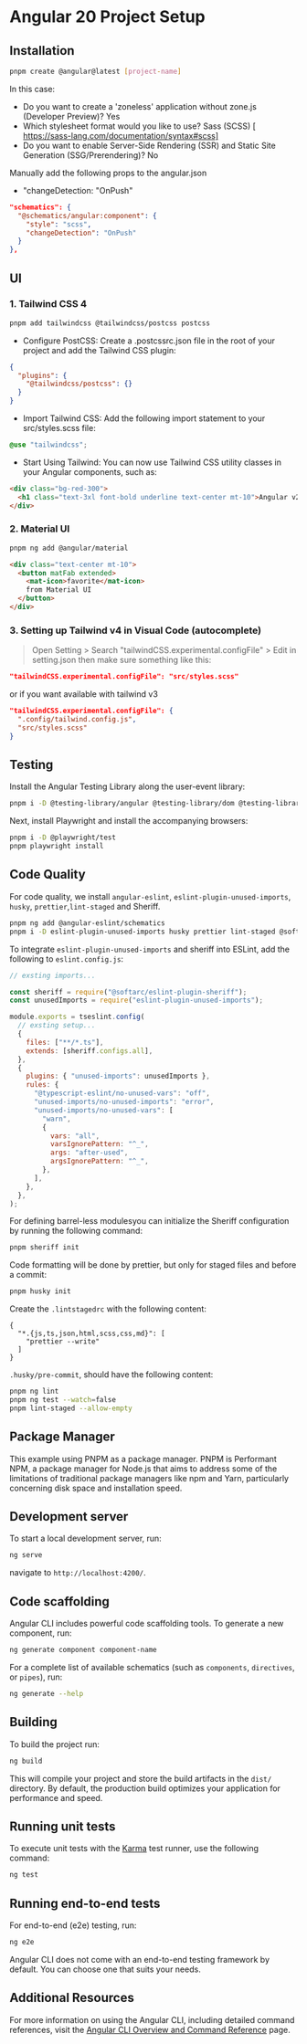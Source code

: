 # Angular 20 Project Setup

## Installation

```sh
pnpm create @angular@latest [project-name]
```

In this case:

- Do you want to create a 'zoneless' application without zone.js (Developer Preview)? Yes
- Which stylesheet format would you like to use? Sass (SCSS) [ https://sass-lang.com/documentation/syntax#scss]
- Do you want to enable Server-Side Rendering (SSR) and Static Site Generation (SSG/Prerendering)? No

Manually add the following props to the angular.json

- "changeDetection: "OnPush"

```json
"schematics": {
  "@schematics/angular:component": {
    "style": "scss",
    "changeDetection": "OnPush"
  }
},
```

## UI

### 1. Tailwind CSS 4

```sh
pnpm add tailwindcss @tailwindcss/postcss postcss
```

- Configure PostCSS: Create a .postcssrc.json file in the root of your project and add the Tailwind CSS plugin:

```json
{
  "plugins": {
    "@tailwindcss/postcss": {}
  }
}
```

- Import Tailwind CSS: Add the following import statement to your src/styles.scss file:

```scss
@use "tailwindcss";
```

- Start Using Tailwind: You can now use Tailwind CSS utility classes in your Angular components, such as:

```html
<div class="bg-red-300">
  <h1 class="text-3xl font-bold underline text-center mt-10">Angular v20 + Tailwind CSS 4</h1>
</div>
```

### 2. Material UI

```sh
pnpm ng add @angular/material
```

```html
<div class="text-center mt-10">
  <button matFab extended>
    <mat-icon>favorite</mat-icon>
    from Material UI
  </button>
</div>
```

### 3. Setting up Tailwind v4 in Visual Code (autocomplete)

> Open Setting > Search "tailwindCSS.experimental.configFile" > Edit in setting.json
> then make sure something like this:

```json
"tailwindCSS.experimental.configFile": "src/styles.scss"
```

or if you want available with tailwind v3

```json
"tailwindCSS.experimental.configFile": {
  ".config/tailwind.config.js",
  "src/styles.scss"
}
```

## Testing

Install the Angular Testing Library along the user-event library:

```sh
pnpm i -D @testing-library/angular @testing-library/dom @testing-library/user-event
```

Next, install Playwright and install the accompanying browsers:

```sh
pnpm i -D @playwright/test
pnpm playwright install
```

## Code Quality

For code quality, we install `angular-eslint`, `eslint-plugin-unused-imports`, `husky`, `prettier`,`lint-staged` and Sheriff.

```bash
pnpm ng add @angular-eslint/schematics
pnpm i -D eslint-plugin-unused-imports husky prettier lint-staged @softarc/{sheriff-core,eslint-plugin-sheriff}
```

To integrate `eslint-plugin-unused-imports` and sheriff into ESLint, add the following to `eslint.config.js`:

```javascript
// exsting imports...

const sheriff = require("@softarc/eslint-plugin-sheriff");
const unusedImports = require("eslint-plugin-unused-imports");

module.exports = tseslint.config(
  // exsting setup...
  {
    files: ["**/*.ts"],
    extends: [sheriff.configs.all],
  },
  {
    plugins: { "unused-imports": unusedImports },
    rules: {
      "@typescript-eslint/no-unused-vars": "off",
      "unused-imports/no-unused-imports": "error",
      "unused-imports/no-unused-vars": [
        "warn",
        {
          vars: "all",
          varsIgnorePattern: "^_",
          args: "after-used",
          argsIgnorePattern: "^_",
        },
      ],
    },
  },
);
```

For defining barrel-less modulesyou can initialize the Sheriff configuration by running the following command:

```bash
pnpm sheriff init
```

Code formatting will be done by prettier, but only for staged files and before a commit:

```bash
pnpm husky init
```

Create the `.lintstagedrc` with the following content:

```text
{
  "*.{js,ts,json,html,scss,css,md}": [
    "prettier --write"
  ]
}

```

`.husky/pre-commit`, should have the following content:

```bash
pnpm ng lint
pnpm ng test --watch=false
pnpm lint-staged --allow-empty
```

## Package Manager

This example using PNPM as a package manager.
PNPM is Performant NPM, a package manager for Node.js that aims to address some of the limitations of traditional package managers like npm and Yarn, particularly concerning disk space and installation speed.

## Development server

To start a local development server, run:

```bash
ng serve
```

navigate to `http://localhost:4200/`.

## Code scaffolding

Angular CLI includes powerful code scaffolding tools. To generate a new component, run:

```bash
ng generate component component-name
```

For a complete list of available schematics (such as `components`, `directives`, or `pipes`), run:

```bash
ng generate --help
```

## Building

To build the project run:

```bash
ng build
```

This will compile your project and store the build artifacts in the `dist/` directory. By default, the production build optimizes your application for performance and speed.

## Running unit tests

To execute unit tests with the [Karma](https://karma-runner.github.io) test runner, use the following command:

```bash
ng test
```

## Running end-to-end tests

For end-to-end (e2e) testing, run:

```bash
ng e2e
```

Angular CLI does not come with an end-to-end testing framework by default. You can choose one that suits your needs.

## Additional Resources

For more information on using the Angular CLI, including detailed command references, visit the [Angular CLI Overview and Command Reference](https://angular.dev/tools/cli) page.
